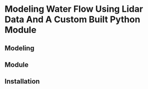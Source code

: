 # Modeling Water Flow Using Lidar Data And A Custom Built Python Module

## Modeling
## Module
## Installation
